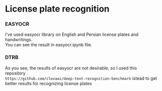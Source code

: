 # License plate recognition
### EASYOCR 
I've used easyocr library on English and Persian license plates and handwritings.  
You can see the result in easyocr.ipynb file.  
### DTRB
As you see, the results of easyocr are not desirable, so I used this repository  
```https://github.com/clovaai/deep-text-recognition-benchmark``` istead to get better results for recognizing license plates


